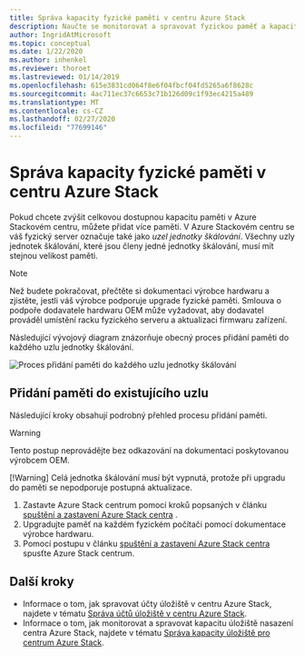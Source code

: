 ```yaml
---
title: Správa kapacity fyzické paměti v centru Azure Stack
description: Naučte se monitorovat a spravovat fyzickou paměť a kapacitu v Azure Stack hub.
author: IngridAtMicrosoft
ms.topic: conceptual
ms.date: 1/22/2020
ms.author: inhenkel
ms.reviewer: thoroet
ms.lastreviewed: 01/14/2019
ms.openlocfilehash: 615e3831cd064f8e6f04fbcf04fd5265a6f8628c
ms.sourcegitcommit: 4ac711ec37c6653c71b126d09c1f93ec4215a489
ms.translationtype: MT
ms.contentlocale: cs-CZ
ms.lasthandoff: 02/27/2020
ms.locfileid: "77699146"
---
```

# <a name="manage-physical-memory-capacity-in-azure-stack-hub"></a>Správa kapacity fyzické paměti v centru Azure Stack

Pokud chcete zvýšit celkovou dostupnou kapacitu paměti v Azure Stackovém centru, můžete přidat více paměti. V Azure Stackovém centru se váš fyzický server označuje také jako *uzel jednotky škálování*. Všechny uzly jednotek škálování, které jsou členy jedné jednotky škálování, musí mít stejnou velikost paměti.

> [!note]  
> Než budete pokračovat, přečtěte si dokumentaci výrobce hardwaru a zjistěte, jestli váš výrobce podporuje upgrade fyzické paměti. Smlouva o podpoře dodavatele hardwaru OEM může vyžadovat, aby dodavatel prováděl umístění racku fyzického serveru a aktualizaci firmwaru zařízení.

Následující vývojový diagram znázorňuje obecný proces přidání paměti do každého uzlu jednotky škálování.

![Proces přidání paměti do každého uzlu jednotky škálování](media/azure-stack-manage-storage-physical-capacity/process-to-add-memory-to-scale-unit.png)

## <a name="add-memory-to-an-existing-node"></a>Přidání paměti do existujícího uzlu
Následující kroky obsahují podrobný přehled procesu přidání paměti.

> [!Warning]
> Tento postup neprovádějte bez odkazování na dokumentaci poskytovanou výrobcem OEM.
> 
> [!Warning]
> Celá jednotka škálování musí být vypnutá, protože při upgradu do paměti se nepodporuje postupná aktualizace.

1. Zastavte Azure Stack centrum pomocí kroků popsaných v článku [spuštění a zastavení Azure Stack centra](azure-stack-start-and-stop.md) .
2. Upgradujte paměť na každém fyzickém počítači pomocí dokumentace výrobce hardwaru.
3. Pomocí postupu v článku [spuštění a zastavení Azure Stack centra](azure-stack-start-and-stop.md) spusťte Azure Stack centrum.

## <a name="next-steps"></a>Další kroky

 - Informace o tom, jak spravovat účty úložiště v centru Azure Stack, najdete v tématu [Správa účtů úložiště v centru Azure Stack](azure-stack-manage-storage-accounts.md).
 - Informace o tom, jak monitorovat a spravovat kapacitu úložiště nasazení centra Azure Stack, najdete v tématu [Správa kapacity úložiště pro centrum Azure Stack](azure-stack-manage-storage-shares.md).
